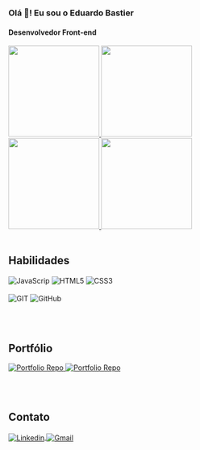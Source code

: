### Olá 👋! Eu sou o Eduardo Bastier
#### Desenvolvedor Front-end

<div>
  <!-- Dark mode -->
  <a href="https://github-readme-stats.vercel.app/api?username=eduardobastier&show_icons=false&theme=vue-dark&locale=pt-br#gh-dark-mode-only" target="_blank">
    <img height="180" src="https://github-readme-stats.vercel.app/api?username=eduardobastier&show_icons=false&theme=vue-dark&locale=pt-br">
  </a>
  <a href="https://github-readme-stats.vercel.app/api/top-langs/?username=eduardobastier&layout=compact&langs_count=16&theme=vue-dark&locale=pt-br#gh-dark-mode-only" target="_blank">
    <img height="180" src="https://github-readme-stats.vercel.app/api/top-langs/?username=eduardobastier&layout=compact&langs_count=16&theme=vue-dark&locale=pt-br">
  </a>

  <!-- Light mode -->
  <a href="https://github-readme-stats.vercel.app/api?username=eduardobastier&show_icons=false&theme=vue&locale=pt-br#gh-light-mode-only" target="_blank">
    <img height="180" src="https://github-readme-stats.vercel.app/api?username=eduardobastier&show_icons=false&theme=vue&locale=pt-br">
  </a>
  <a href="https://github-readme-stats.vercel.app/api/top-langs/?username=eduardobastier&layout=compact&langs_count=16&theme=vue&locale=pt-br#gh-light-mode-only" target="_blank">
    <img height="180" src="https://github-readme-stats.vercel.app/api/top-langs/?username=eduardobastier&layout=compact&langs_count=16&theme=vue&locale=pt-br">
  </a>
</div>

<br>

## Habilidades

<div style="display: inline_block">
  <img align="center" alt="JavaScrip" src="https://img.shields.io/badge/JavaScript-F7DF1E?style=for-the-badge&logo=javascript&logoColor=black">
  <img align="center" alt="HTML5" src="https://img.shields.io/badge/HTML5-E34F26?style=for-the-badge&logo=html5&logoColor=white">
  <img align="center" alt="CSS3" src="https://img.shields.io/badge/CSS3-1572B6?style=for-the-badge&logo=css3&logoColor=white"><br><br>
  <img align="center" alt="GIT" src="https://img.shields.io/badge/GIT-E44C30?style=for-the-badge&logo=git&logoColor=white">
  <img align="center" alt="GitHub" src="https://img.shields.io/badge/GitHub-121212?style=for-the-badge&logo=github&logoColor=white">         
</div>

<br><br>

## Portfólio

<!-- Dark mode -->
<a href="https://github.com/eduardobastier/eduardobastier.com#gh-dark-mode-only">
  <img src="https://github-readme-stats.vercel.app/api/pin/?username=eduardobastier&repo=eduardobastier.com&theme=vue-dark" alt="Portfolio Repo">
</a>

<!-- Light mode -->
<a href="https://github.com/eduardobastier/eduardobastier.com#gh-light-mode-only">
  <img src="https://github-readme-stats.vercel.app/api/pin/?username=eduardobastier&repo=eduardobastier.com&theme=vue" alt="Portfolio Repo">
</a>

<br><br>

## Contato

<div>
  <a href="https://www.linkedin.com/in/eduardobastier" target="_blank">
    <img align="center" alt="Linkedin" src="https://img.shields.io/badge/LinkedIn-0077B5?style=for-the-badge&logo=linkedin&logoColor=white">
  </a>
  <a href="mailto:eduardobastier93@gmail.com" target="_blank">
    <img align="center" alt="Gmail" src="https://img.shields.io/badge/Gmail-D14836?style=for-the-badge&logo=gmail&logoColor=white">
  </a>
</div>
